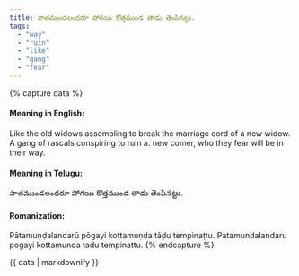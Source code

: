 ```yaml
---
title: పాతముండలందరూ పోగయి కొత్తముండ తాడు తెంపినట్టు.
tags:
  - "way"
  - "ruin"
  - "like"
  - "gang"
  - "fear"
---
```


{% capture data %}
#### Meaning in English:
Like the old widows assembling to break the marriage cord of a new widow.
A gang of rascals conspiring to ruin a. new comer, who they fear will be in their way.

#### Meaning in Telugu:
పాతముండలందరూ పోగయి కొత్తముండ తాడు తెంపినట్టు.

#### Romanization:
Pātamuṇḍalandarū pōgayi kottamuṇḍa tāḍu tempinaṭṭu.
Patamundalandaru pogayi kottamunda tadu tempinattu.
{% endcapture %}

{{ data | markdownify }}

